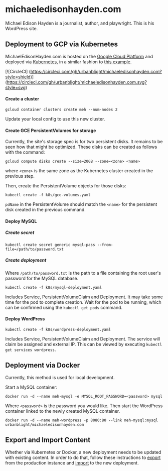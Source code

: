 # michaeledisonhayden.com

Michael Edison Hayden is a journalist, author, and playwright. This is his
WordPress site.

## Deployment to GCP via Kubernetes

MichaelEdisonHayden.com is hosted on the [Google Cloud Platform](https://console.cloud.google.com/home/dashboard?project=michaeledisonhayden-153721)
and deployed via [Kubernetes](http://kubernetes.io/docs/), in a similar fashion
to [this example](https://github.com/kubernetes/kubernetes/tree/master/examples/mysql-wordpress-pd).

[![CircleCI]
(https://circleci.com/gh/urbanblight/michaeledisonhayden.com?style=shield)]
(https://circleci.com/gh/urbanblight/michaeledisonhayden.com.svg?style=svg)

#### Create a cluster

`gcloud container clusters create meh --num-nodes 2`

Update your local config to use this new cluster.

#### Create GCE PersistentVolumes for storage

Currently, the site's storage spec is for two persistent disks. It remains to be
seen how that might be optimized. These disks can be created as follows with the command:

`gcloud compute disks create --size=20GB --zone=<zone> <name>`

where `<zone>` is the same zone as the Kubernetes cluster created in the
previous step.

Then, create the PersistentVolume objects for those disks:

`kubectl create -f k8s/gce-volumes.yaml`

`pdName` in the PersistentVolume should match the `<name>` for the persistent
disk created in the previous command.

#### Deploy MySQL

##### Create secret

`kubectl create secret generic mysql-pass --from-file=/path/to/password.txt`

##### Create deployment

Where `/path/to/password.txt` is the path to a file containing the root user's
password for the MySQL database.

`kubectl create -f k8s/mysql-deployment.yaml`

Includes Service, PersistentVolumeClaim and Deployment. It may take some time for the pod to complete creation. Wait for the pod to be running, which can be confirmed using the `kubectl get pods` command.

#### Deploy WordPress

`kubectl create -f k8s/wordpress-deployment.yaml`

Includes Service, PersistentVolumeClaim and Deployment. The service will claim be assigned and external IP. This can be viewed by executing `kubectl get services wordpress`.


## Deployment via Docker

Currently, this method is used for local development.

Start a MySQL container:

`docker run -d --name meh-mysql -e MYSQL_ROOT_PASSWORD=<password> mysql`

Where `<password>` is the password you would like. Then start the
WordPress container linked to the newly created MySQL container.

`docker run -d --name meh-wordpress -p 8080:80 --link meh-mysql:mysql urbanblight/michaeledisonhayden.com`

## Export and Import Content

Whether via Kubernetes or Docker, a new deployment needs to be updated with
existing content. In order to do that, follow these instructions to [export](https://codex.wordpress.org/Tools_Export_Screen)
from the production instance and [import](https://codex.wordpress.org/Importing_Content#WordPress)
to the new deployment.
